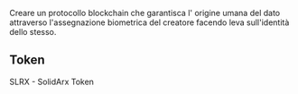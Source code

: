 Creare un protocollo blockchain che garantisca l' origine umana del dato attraverso l'assegnazione biometrica del creatore facendo leva sull'identità dello stesso.

## Token
SLRX - SolidArx Token